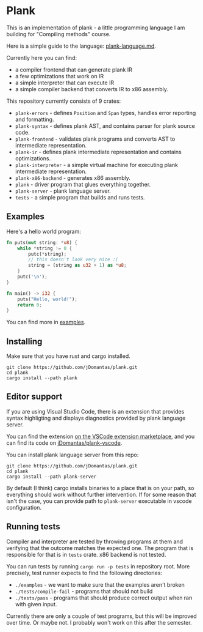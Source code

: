 # Plank

This is an implementation of plank - a little programming language I am building for "Compiling methods" course.

Here is a simple guide to the language: [plank-language.md](./plank-language.md).

Currently here you can find:
* a compiler frontend that can generate plank IR
* a few optimizations that work on IR
* a simple interpreter that can execute IR
* a simple compiler backend that converts IR to x86 assembly.

This repository currently consists of 9 crates:

* `plank-errors` - defines `Position` and `Span` types, handles error reporting and formatting.
* `plank-syntax` - defines plank AST, and contains parser for plank source code.
* `plank-frontend` - validates plank programs and converts AST to intermediate representation.
* `plank-ir` - defines plank intermediate representation and contains optimizations.
* `plank-interpreter` - a simple virtual machine for executing plank intermediate representation.
* `plank-x86-backend` - generates x86 assembly.
* `plank` - driver program that glues everything together.
* `plank-server` - plank language server.
* `tests` - a simple program that builds and runs tests.

## Examples

Here's a hello world program:

```rust
fn puts(mut string: *u8) {
    while *string != 0 {
        putc(*string);
        // this doesn't look very nice :(
        string = (string as u32 + 1) as *u8;
    }
    putc('\n');
}

fn main() -> i32 {
    puts("Hello, world!");
    return 0;
}
```

You can find more in [examples](./examples).

## Installing

Make sure that you have rust and cargo installed.

```
git clone https://github.com/jDomantas/plank.git
cd plank
cargo install --path plank
```

## Editor support

If you are using Visual Studio Code, there is an extension that provides syntax highligting and displays diagnostics provided by plank language server.

You can find the extension [on the VSCode extension marketplace](https://marketplace.visualstudio.com/items?itemName=jDomantas.plank), and you can find its code on [jDomantas/plank-vscode](https://github.com/jDomantas/plank-vscode).

You can install plank language server from this repo:

```
git clone https://github.com/jDomantas/plank.git
cd plank
cargo install --path plank-server
```

By default (I think) cargo installs binaries to a place that is on your path, so everything should work without further intervention. If for some reason that isn't the case, you can provide path to `plank-server` executable in vscode configuration.

## Running tests

Compiler and interpreter are tested by throwing programs at them and verifying that the outcome matches the expected one. The program that is responsible for that is in `tests` crate. x86 backend is not tested.

You can run tests by running `cargo run -p tests` in repository root. More precisely, test runner expects to find the following directories:

* `./examples` - we want to make sure that the examples aren't broken
* `./tests/compile-fail` - programs that should not build
* `./tests/pass` - programs that should produce correct output when ran with given input.

Currently there are only a couple of test programs, but this will be improved over time. Or maybe not. I probably won't work on this after the semester.
